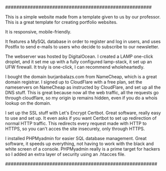 #####################################################


This is a simple website made from a template given to
us by our professor. This is a great template for
creating portfolio websites.

It is responsive, mobile-friendly.


It features a MySQL database in order to register and 
log in users, and uses Postfix to send e-mails to users
who decide to subscribe to our newsletter.

The webserver was hosted by DigitalOcean. I created a
LAMP one-click droplet, and it set me up with a fully
configured lamp-stack, it set up an UFW firewall. It
truly is one-click, I can recommend wholeheartedly.

I bought the domain burjanbalazs.com from NameCheap,
which is a great domain registrar. I signed up to 
CloudFlare with a free plan, set the nameservers on
NameCheap as instructed by CloudFlare, and set up
all the DNS stuff. This is great because now all the
web traffic, all the requests go through cloudflare,
so my origin ip remains hidden, even if you do a whois
lookup on the domain.


I set up the SSL stuff with Let's Encrypt Certbot.
Great software, really easy to use and set up. It
even asks if you want Certbot to set up redirection
of normal HTTP traffic. This redirects every request
made with HTTP to HTTPS, so you can't acces the site
insecurely, only through HTTPS.

I installed PHPMyadmin for easier SQL database management.
Great software, it speeds up everything, not having to
work with the black and white screen of a console.
PHPMyadmin really is a prime target for hackers so I
added an extra layer of security using an .htacces file.

#######################################################
